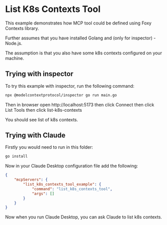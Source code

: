 # List K8s Contexts Tool

This example demonstrates how MCP tool could be defined using Foxy Contexts library.

Further assumes that you have installed Golang and (only for inspector) - Node.js.

The assumption is that you also have some k8s contexts configured on your machine.

## Trying with inspector

To try this example with inspector, run the following command:

```bash
npx @modelcontextprotocol/inspector go run main.go
```

Then in browser open http://localhost:5173
then click Connect
then click List Tools
then click list-k8s-contexts

You should see list of k8s contexts.


## Trying with Claude

Firstly you would need to run in this folder:

```bash
go install
```

Now in your Claude Desktop configuration file add the following:

```json
{
    "mcpServers": {
        "list_k8s_contexts_tool_example": {
            "command": "list_k8s_contexts_tool",
            "args": []
        }
    }
}
```

Now when you run Claude Desktop, you can ask Claude to list k8s contexts.